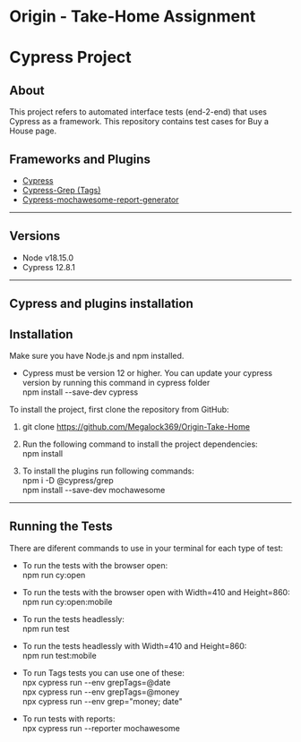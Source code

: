# Origin - Take-Home Assignment
# Cypress Project
## About
This project refers to automated interface tests (end-2-end) that uses Cypress as a framework. This repository contains test cases for Buy a House page.

## Frameworks and Plugins
 - [Cypress](https://www.cypress.io/)
 - [Cypress-Grep (Tags)](https://github.com/cypress-io/cypress/tree/develop/npm/grep)
 - [Cypress-mochawesome-report-generator](https://github.com/adamgruber/mochawesome-report-generator)

---

## Versions
 - Node v18.15.0
 - Cypress 12.8.1

---

## Cypress and plugins installation

## Installation
Make sure you have Node.js and npm installed.  
- Cypress must be version 12 or higher. You can update your cypress version by running this command in cypress folder  
npm install --save-dev cypress  

To install the project, first clone the repository from GitHub:
1. git clone https://github.com/Megalock369/Origin-Take-Home

2. Run the following command to install the project dependencies:  
npm install

3. To install the plugins run following commands:  
npm i -D @cypress/grep  
npm install --save-dev mochawesome

---

## Running the Tests
There are diferent commands to use in your terminal for each type of test:  
- To run the tests with the browser open:  
npm run cy:open

- To run the tests with the browser open with Width=410 and Height=860:  
npm run cy:open:mobile

- To run the tests headlessly:  
npm run test

- To run the tests headlessly with Width=410 and Height=860:  
npm run test:mobile

- To run Tags tests you can use one of these:  
npx cypress run --env grepTags=@date  
npx cypress run --env grepTags=@money  
npx cypress run --env grep="money; date"

- To run tests with reports:  
npx cypress run --reporter mochawesome